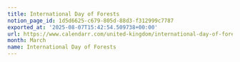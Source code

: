 ```yaml
---
title: International Day of Forests
notion_page_id: 1d5d6625-c679-805d-88d3-f312999c7787
exported_at: '2025-08-07T15:42:54.509738+00:00'
url: https://www.calendarr.com/united-kingdom/international-day-of-forests/
month: March
name: International Day of Forests
---
```


